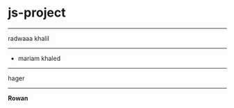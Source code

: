 # js-project
------------




radwaaa khalil

---

- mariam khaled

---

hager

----

<b> Rowan </b>
